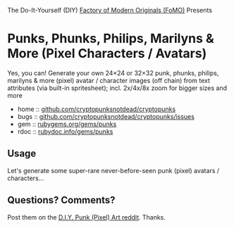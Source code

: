 The Do-It-Yourself (DIY) [Factory of Modern Originals (FoMO)](https://github.com/pixelartexchange/originals) Presents

# Punks, Phunks, Philips, Marilyns & More (Pixel Characters / Avatars)

Yes, you can! Generate your own 24×24 or 32×32 punk, phunks, philips, marilyns & more (pixel) avatar / character images (off chain) from text attributes (via built-in spritesheet); incl. 2x/4x/8x zoom for bigger sizes and more



* home  :: [github.com/cryptopunksnotdead/cryptopunks](https://github.com/cryptopunksnotdead/cryptopunks)
* bugs  :: [github.com/cryptopunksnotdead/cryptopunks/issues](https://github.com/cryptopunksnotdead/cryptopunks/issues)
* gem   :: [rubygems.org/gems/punks](https://rubygems.org/gems/punks)
* rdoc  :: [rubydoc.info/gems/punks](http://rubydoc.info/gems/punks)




##  Usage

Let's generate some super-rare never-before-seen
punk (pixel) avatars / characters...


## Questions? Comments?

Post them on the [D.I.Y. Punk (Pixel) Art reddit](https://old.reddit.com/r/DIYPunkArt). Thanks.
